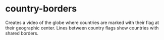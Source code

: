 # country-borders

Creates a video of the globe where countries are marked with their flag at their geographic center. Lines between country flags show countries with shared borders.